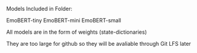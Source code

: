 Models Included in Folder:

EmoBERT-tiny
EmoBERT-mini
EmoBERT-small

All models are in the form of weights (state-dictionaries)

They are too large for github so they will be avaliable through Git LFS later
